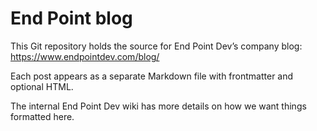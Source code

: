 End Point blog
==============

This Git repository holds the source for End Point Dev’s company blog: https://www.endpointdev.com/blog/

Each post appears as a separate Markdown file with frontmatter and optional HTML.

The internal End Point Dev wiki has more details on how we want things formatted here.